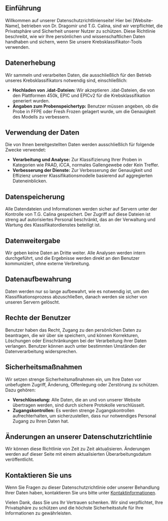 ## Einführung
Willkommen auf unserer Datenschutzrichtlinienseite! Hier bei [Website-Name], betrieben von Dr. Dragomir und T.G. Calina, sind wir verpflichtet, die Privatsphäre und Sicherheit unserer Nutzer zu schützen. Diese Richtlinie beschreibt, wie wir Ihre persönlichen und wissenschaftlichen Daten handhaben und sichern, wenn Sie unsere Krebsklassifikator-Tools verwenden.

## Datenerhebung
Wir sammeln und verarbeiten Daten, die ausschließlich für den Betrieb unseres Krebsklassifikators notwendig sind, einschließlich:

- **Hochladen von .idat-Dateien:** Wir akzeptieren .idat-Dateien, die von den Plattformen 450k, EPIC und EPICv2 für die Krebsklassifikation generiert wurden.
- **Angaben zum Probenspeichertyp:** Benutzer müssen angeben, ob die Probe in FFPE oder Fresh Frozen gelagert wurde, um die Genauigkeit des Modells zu verbessern.

## Verwendung der Daten
Die von Ihnen bereitgestellten Daten werden ausschließlich für folgende Zwecke verwendet:

- **Verarbeitung und Analyse:** Zur Klassifizierung Ihrer Proben in Kategorien wie PAAD, iCCA, normales Gallengewebe oder Kein Treffer.
- **Verbesserung der Dienste:** Zur Verbesserung der Genauigkeit und Effizienz unserer Klassifikationsmodelle basierend auf aggregierten Dateneinblicken.

## Datenspeicherung
Alle Datendateien und Informationen werden sicher auf Servern unter der Kontrolle von T.G. Calina gespeichert. Der Zugriff auf diese Dateien ist streng auf autorisiertes Personal beschränkt, das an der Verwaltung und Wartung des Klassifikatordienstes beteiligt ist.

## Datenweitergabe
Wir geben keine Daten an Dritte weiter. Alle Analysen werden intern durchgeführt, und die Ergebnisse werden direkt an den Benutzer kommuniziert, ohne externe Verbreitung.

## Datenaufbewahrung
Daten werden nur so lange aufbewahrt, wie es notwendig ist, um den Klassifikationsprozess abzuschließen, danach werden sie sicher von unseren Servern gelöscht.

## Rechte der Benutzer
Benutzer haben das Recht, Zugang zu den persönlichen Daten zu beantragen, die wir über sie speichern, und können Korrekturen, Löschungen oder Einschränkungen bei der Verarbeitung ihrer Daten verlangen. Benutzer können auch unter bestimmten Umständen der Datenverarbeitung widersprechen.

## Sicherheitsmaßnahmen
Wir setzen strenge Sicherheitsmaßnahmen ein, um Ihre Daten vor unbefugtem Zugriff, Änderung, Offenlegung oder Zerstörung zu schützen. Dazu gehören:

- **Verschlüsselung:** Alle Daten, die an und von unserer Website übertragen werden, sind durch sichere Protokolle verschlüsselt.
- **Zugangskontrollen:** Es werden strenge Zugangskontrollen aufrechterhalten, um sicherzustellen, dass nur notwendiges Personal Zugang zu Ihren Daten hat.

## Änderungen an unserer Datenschutzrichtlinie
Wir können diese Richtlinie von Zeit zu Zeit aktualisieren. Änderungen werden auf dieser Seite mit einem aktualisierten Überarbeitungsdatum veröffentlicht.

## Kontaktieren Sie uns
Wenn Sie Fragen zu dieser Datenschutzrichtlinie oder unserer Behandlung Ihrer Daten haben, kontaktieren Sie uns bitte unter [Kontaktinformationen](/de/legal/kontakt).

Vielen Dank, dass Sie uns Ihr Vertrauen schenken. Wir sind verpflichtet, Ihre Privatsphäre zu schützen und die höchste Sicherheitsstufe für Ihre Informationen zu gewährleisten.
